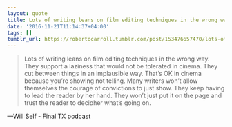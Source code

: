 ```yaml
---
layout: quote
title: Lots of writing leans on film editing techniques in the wrong way
date: '2016-11-21T11:14:37+04:00'
tags: []
tumblr_url: https://robertocarroll.tumblr.com/post/153476657470/lots-of-writing-leans-on-film-editing-techniques
---
```

<blockquote>Lots of writing leans on film editing techniques in the wrong way. They support a laziness that would not be tolerated in cinema. They cut between things in an implausible way. That’s OK in cinema because you’re showing not telling. Many writers won’t allow themselves the courage of convictions to just show. They keep having to lead the reader by her hand. They won’t just put it on the page and trust the reader to decipher what’s going on.</blockquote>&#8212;Will Self - Final TX podcast
